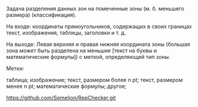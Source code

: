 Задача разделения данных зон на помеченные зоны (м. б. меньшего размера) (классификация).

На входе: координаты прямоугольников, содержащих в своих границах текст, изображения, таблицы, заголовки и т. д.

На выходе: Левая верхняя и правая нижняя координата зоны (большая зона может быть разделена на меньшие [текст на буквы и математические формулы]) с меткой, определяющей тип зоны. 

Метки: 

таблица; 
изображение; 
текст, размером более n pt;
текст, размером менее n pt; 
математические формулы; 
другое;

https://github.com/Semelion/RepChecker.git


